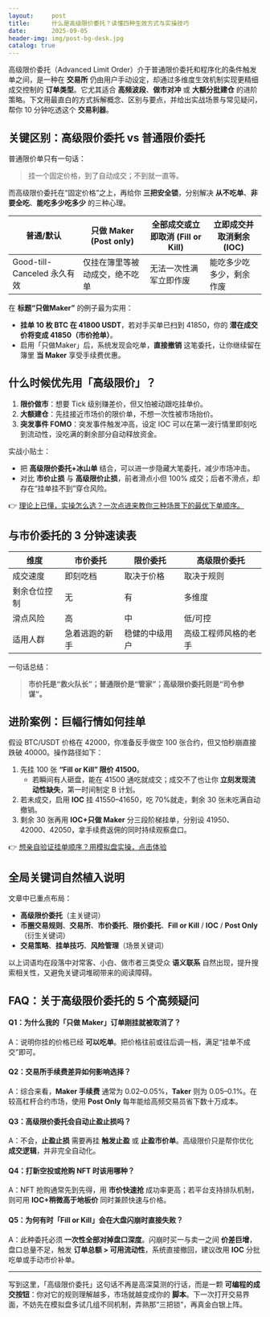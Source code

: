 ```yaml
---
layout:     post
title:      什么是高级限价委托？读懂四种生效方式与实操技巧
date:       2025-09-05
header-img: img/post-bg-desk.jpg
catalog: true
---
```


高级限价委托（Advanced Limit Order）介于普通限价委托和程序化的条件触发单之间，是一种在 **交易所** 仍由用户手动设定，却通过多维度生效机制实现更精细成交控制的 **订单类型**。它尤其适合 **高频波段**、**做市对冲** 或 **大额分批建仓** 的进阶策略。下文用最直白的方式拆解概念、区别与要点，并给出实战场景与常见疑问，帮你 10 分钟吃透这个 **交易利器**。

## 关键区别：高级限价委托 vs 普通限价委托  

普通限价单只有一句话：  
> 挂一个固定价格，到了自动成交；不到就一直等。  

而高级限价委托在“固定价格”之上，再给你 **三把安全锁**，分别解决 **从不吃单**、**非要全吃**、**能吃多少吃多少** 的三种心理。  

| 普通/默认 | 只做 Maker (Post only) | 全部成交或立即取消 (Fill or Kill) | 立即成交并取消剩余 (IOC) |
|-----------|------------------------|-------------------------|-----------------------|
| Good-till-Canceled 永久有效 | 仅挂在簿里等被动成交，绝不吃单 | 无法一次性满军立即作废 | 能吃多少吃多少，剩余作废 |

在 **标题“只做Maker”** 的例子最为实用：  
- **挂单 10 枚 BTC 在 41800 USDT**，若对手买单已扫到 41850，你的 **潜在成交价将变成 41850（市价抢单）**。  
- 启用「只做Maker」后，系统发现会吃单，**直接撤销** 这笔委托，让你继续留在簿里 **当 Maker** 享受手续费优惠。

## 什么时候优先用「高级限价」？  

1. **限价做市**：想要 Tick 级别赚差价，但又怕被动跟吃挂单价。  
2. **大额建仓**：先挂接近市场价的限价单，不想一次性被市场抬价。  
3. **突发事件 FOMO**：突发事件触发冲高，设定 IOC 可以在第一波行情里即刻吃到流动性，没吃满的剩余部分自动释放资金。  

实战小贴士：  
- 把 **高级限价委托+冰山单** 结合，可以进一步隐藏大笔委托，减少市场冲击。  
- 对比 **市价止损** 与 **高级限价止损**，前者滑点小但 100% 成交；后者不滑点，却存在“挂单挂不到”穿仓风险。  

👉 [理论上已懂，实操怎么选？一次点进来教你三种场景下的最优下单顺序。](https://okxdog.com/)

## 与市价委托的 3 分钟速读表  

| 维度 | 市价委托 | 限价委托 | 高级限价委托 |
|---|---|---|---|
| 成交速度 | 即刻吃档 | 取决于价格 | 取决于规则 |
| 剩余仓位控制 | 无 | 有 | 多维度 |
| 滑点风险 | 高 | 中 | 低/可控 |
| 适用人群 | 急着逃跑的新手 | 稳健的中级用户 | 高级工程师风格的老手 |

一句话总结：  
> **市价托是“救火队长”；普通限价是“管家”；高级限价委托则是“司令参谋”。**

## 进阶案例：巨幅行情如何挂单  

假设 BTC/USDT 价格在 42000，你准备反手做空 100 张合约，但又怕秒崩直接跌破 40000。操作路径如下：  

1. 先挂 100 张 **“Fill or Kill” 限价 41500**。  
   - 若瞬间有人砸盘，能在 41500 通吃就成交；成交不了也让你 **立刻发现流动性缺失**，第一时间制定 B 计划。  
2. 若未成交，启用 **IOC** 挂 41550–41650，吃 70%就走，剩余 30 张未吃满自动撤销。  
3. 剩余 30 张再用 **IOC+只做 Maker** 分三段阶梯挂单，分别设 41950、42000、42050，拿手续费返佣的同时持续观察盘口。

👉 [想亲自验证挂单顺序？用模拟盘实操，点击体验](https://okxdog.com/)

## 全局关键词自然植入说明  

文章中已重点布局：  
- **高级限价委托**（主关键词）  
- **币圈交易规则**、**交易所**、**市价委托**、**限价委托**、**Fill or Kill** / **IOC** / **Post Only**（衍生关键词）  
- **交易策略**、**挂单技巧**、**风险管理**（场景关键词）  

以上词语均在段落中对常客、小白、做市者三类受众 **语义联系** 自然出现，提升搜索相关性，又避免关键词堆砌带来的阅读障碍。

## FAQ：关于高级限价委托的 5 个高频疑问

#### Q1：为什么我的「只做 Maker」订单刚挂就被取消了？  
A：说明你挂的价格已经 **可以吃单**。把价格往前或往后调一档，满足“挂单不成交”即可。

#### Q2：交易所手续费差异如何影响选择？  
A：综合来看，**Maker 手续费** 通常为 0.02–0.05%，**Taker** 则为 0.05–0.1%。在较高杠杆合约市场，使用 **Post Only** 每年能给高频交易员省下数十万成本。

#### Q3：高级限价委托会自动止盈止损吗？  
A：不会，**止盈止损** 需要再挂 **触发止盈** 或 **止盈市价单**。高级限价只是帮你优化 **成交逻辑**，并非完全自动化。

#### Q4：打新空投或抢购 NFT 时该用哪种？  
A：NFT 抢购通常先到先得，用 **市价快速抢** 成功率更高；若平台支持排队机制，则可用 **IOC+稍微高于地板价** 同时兼顾快速与价格。

#### Q5：为何有时「Fill or Kill」会在大盘闪崩时直接失败？  
A：此种委托必须 **一次性全部对掉盘口深度**。闪崩时买一与卖一之间 **价差巨增**，盘口总量不足，触发 **订单总额 > 可用流动性**，系统直接撤回，建议改用 **IOC** 分批吃单或手动市价补单。

---

写到这里，「高级限价委托」这句话不再是高深莫测的行话，而是一颗 **可编程的成交按钮**：你对它的规则理解越多，市场就越变成你的 **脚本**。下一次打开交易界面，不妨先在模拟盘多试几组不同机制，弄熟那“三把锁”，再真金白银上阵。